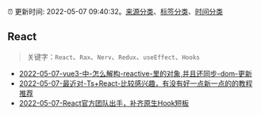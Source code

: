 :alarm_clock: 更新时间: 2022-05-07 09:40:32。[来源分类](../README.md)、[标签分类](../TAGS.md)、[时间分类](../TIMELINE.md)

## React


> 关键字：`React`、`Rax`、`Nerv`、`Redux`、`useEffect`、`Hooks`



- [2022-05-07-vue3-中-怎么解构-reactive-里的对象,并且还同步-dom-更新](https://www.v2ex.com/t/851397) 
- [2022-05-07-最近对-Ts+React-比较感兴趣，有没有好一点新一点的的教程推荐](https://www.v2ex.com/t/851392) 
- [2022-05-07-React官方团队出手，补齐原生Hook短板](https://toutiao.io/k/jvxjgvd) 